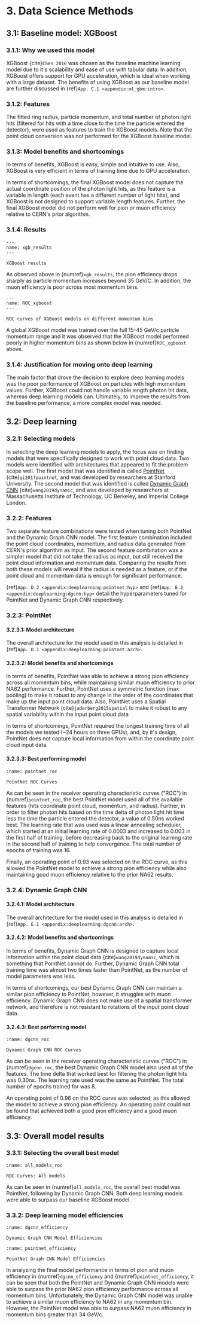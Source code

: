 # 3. Data Science Methods

## 3.1: Baseline model: XGBoost

### 3.1.1: Why we used this model

XGBoost {cite}`Chen_2016` was chosen as the baseline machine learning model due to it's scalability and ease of use with tabular data.  In addition, XGBoost offers support for GPU acceleration, which is ideal when working with a large dataset.  The benefits of using XGBoost as our baseline model are further discussed in {ref}`App. C.1 <appendix:ml_gbm:intro>`. 

### 3.1.2: Features

The fitted ring radius, particle momentum, and total number of photon light hits (filtered for hits with a time close to the time the particle entered the detector), were used as features to train the XGBoost models.  Note that the point cloud conversion was not performed for the XGBoost baseline model.

### 3.1.3: Model benefits and shortcomings

In terms of benefits, XGBoost is easy, simple and intuitive to use.  Also, XGBoost is very efficient in terms of training time due to GPU acceleration.

In terms of shortcomings, the final XGBoost model does not capture the actual coordinate position of the photon light hits, as this feature is a variable in length (each event has a different number of light hits), and XGBoost is not designed to support variable length features. Further, the final XGBoost model did not perform well for pion or muon efficiency relative to CERN's prior algorithm.

### 3.1.4: Results

```{figure} ../images/xgb_results_bal_0.92.svg
---
name: xgb_results
---

XGBoost results
```

As observed above in {numref}`xgb_results`, the pion efficiency drops sharply as particle momentum increases beyond 35 GeV/C. In addition, the muon efficiency is poor across most momentum bins.

```{figure} ../images/xgb_results_pbins.svg
---
name: ROC_xgboost
---

ROC curves of XGBoost models on different momentum bins
```

A global XGBoost model was trained over the full 15-45 GeV/c particle momentum range and it was observed that the XGBoost model performed poorly in higher momentum bins as shown below in {numref}`ROC_xgboost` above.

### 3.1.4: Justification for moving onto deep learning

The main factor that drove the decision to explore deep learning models was the poor performance of XGBoost on particles with high momentum values.  Further, XGBoost could not handle variable length photon hit data, whereas deep learning models can.  Ultimately, to improve the results from the baseline performance, a more complex model was needed.

## 3.2: Deep learning

### 3.2.1: Selecting models

In selecting the deep learning models to apply, the focus was on finding models that were specifically designed to work with point cloud data. Two models were identified with architectures that appeared to fit the problem scope well.  The first model that was identified is called [PointNet](https://arxiv.org/abs/1612.00593) {cite}`qi2017pointnet`, and was developed by researchers at Stanford University.  The second model that was identified is called [Dynamic Graph CNN](https://arxiv.org/abs/1801.07829) {cite}`wang2019dynamic`, and was developed by researchers at Massachusetts Institute of Technology, UC Berkeley, and Imperial College London.

### 3.2.2: Features 

Two separate feature combinations were tested when tuning both PointNet and the Dynamic Graph CNN model.  The first feature combination included the point cloud coordinates, momentum, and radius data generated from CERN's prior algorithm as input.  The second feature combination was a simpler model that did not take the radius as input, but still received the point cloud information and momentum data. Comparing the results from both these models will reveal if the radius is needed as a feature, or if the point cloud and momentum data is enough for significant performance.

{ref}`App. D.2 <appendix:deeplearning:pointnet:hyp>` and {ref}`App. E.2 <appendix:deeplearning:dgcnn:hyp>` detail the hyperparameters tuned for PointNet and Dynamic Graph CNN respectively. 

### 3.2.3: PointNet

#### 3.2.3.1: Model architecture 

The overall architecture for the model used in this analysis is detailed in {ref}`App. D.1 <appendix:deeplearning:pointnet:arch>`.

#### 3.2.3.2: Model benefits and shortcomings

In terms of benefits, PointNet was able to achieve a strong pion efficiency across all momentum bins, while maintaining similar muon efficiency to prior NA62 performance.  Further,  PointNet uses a symmetric function (max pooling) to make it robust to any change in the order of the coordinates that make up the input point cloud data.  Also, PointNet uses a Spatial Transformer Network {cite}`jaderberg2015spatial` to make it robust to any spatial variability within the input point cloud data

In terms of shortcomings, PointNet required the longest training time of all the models we tested (~24 hours on three GPUs), and, by it's design, PointNet does not capture local information from within the coordinate point cloud input data.

#### 3.2.3.3: Best performing model

```{figure} ../images/pointnet_roc.png
:name: pointnet_roc

PointNet ROC Curves
```

As can be seen in the receiver operating characteristic curves ("ROC") in {numref}`pointnet_roc`, the best PointNet model used all of the available features (hits coordinate point cloud, momentum, and radius).  Further, in order to filter photon hits based on the time delta of photon light hit time less the time the particle entered the detector, a value of 0.50ns worked best.  The learning rate that was used was a linear annealing scheduler, which started at an initial learning rate of 0.0003 and increased to 0.003 in the first half of training, before decreasing back to the original learning rate in the second half of training to help convergence.  The total number of epochs of training was 16.

Finally, an operating point of 0.93 was selected on the ROC curve, as this allowed the PointNet model to achieve a strong pion efficiency while also maintaining good muon efficiency relative to the prior NA62 results.

### 3.2.4: Dynamic Graph CNN

#### 3.2.4.1: Model architecture 

The overall architecture for the model used in this analysis is  detailed in {ref}`App. E.1 <appendix:deeplearning:dgcnn:arch>`. 

#### 3.2.4.2: Model benefits and shortcomings

In terms of benefits, Dynamic Graph CNN is designed to capture local information within the point cloud data {cite}`wang2019dynamic`, which is something that PointNet cannot do.  Further, Dynamic Graph CNN total training time was almost two times faster than PointNet, as the number of model parameters was less.

In terms of shortcomings, our best Dynamic Graph CNN can maintain a similar pion efficiency to PointNet, however, it struggles with muon efficiency.  Dynamic Graph CNN does not make use of a spatial transformer network, and therefore is not resistant to rotations of the input point cloud data.

#### 3.2.4.3: Best performing model

```{figure} ../images/dgcnn_roc.png
:name: dgcnn_roc

Dynamic Graph CNN ROC Curves
```

As can be seen in the receiver operating characteristic curves ("ROC") in {numref}`dgcnn_roc`, the best Dynamic Graph CNN model also used all of the features.  The time delta that worked best for filtering the photon light hits was 0.30ns.  The learning rate used was the same as PointNet.  The total number of epochs trained for was 8.

An operating point of 0.96 on the ROC curve was selected, as this allowed the model to achieve a strong pion efficiency.  An operating point could not be found that achieved both a good pion efficiency and a good muon efficiency.

## 3.3: Overall model results

### 3.3.1: Selecting the overall best model

```{figure} ../images/all_models_roc.png
:name: all_models_roc

ROC Curves: All models
```

As can be seen in {numref}`all_models_roc`, the overall best model was PointNet, following by Dynamic Graph CNN.  Both deep learning models were able to surpass our baseline XGBoost model.

### 3.3.2: Deep learning model efficiencies

```{figure} ../images/dgcnn_efficiency.png
:name: dgcnn_efficiency

Dynamic Graph CNN Model Efficiencies
```

```{figure} ../images/pointnet_efficiency.png
:name: pointnet_efficiency

PointNet Graph CNN Model Efficiencies
```

In analyzing the final model performance in terms of pion and muon efficiency in {numref}`dgcnn_efficiency` and {numref}`pointnet_efficiency`, it can be seen that both the PointNet and Dynamic Graph CNN models were able to surpass the prior NA62 pion efficiency performance across all momentum bins.  Unfortunately, the Dynamic Graph CNN model was unable to achieve a similar muon efficiency to NA62 in any momentum bin.  However, the PointNet model was able to surpass NA62 muon efficiency in momentum bins greater than 34 GeV/c.
